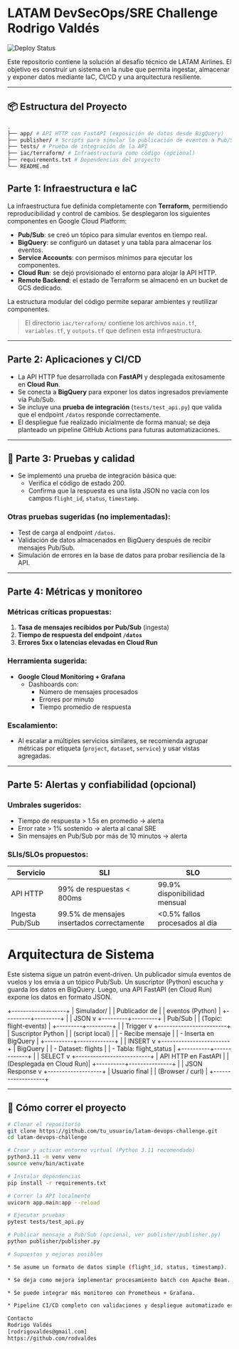 # LATAM DevSecOps/SRE Challenge Rodrigo Valdés

![Deploy Status](https://github.com/rodvaldes/latam-devops-challenge/actions/workflows/deploy.yml/badge.svg)

Este repositorio contiene la solución al desafío técnico de LATAM Airlines. El objetivo es construir un sistema en la nube que permita ingestar, almacenar y exponer datos mediante IaC, CI/CD y una arquitectura resiliente.

---

## 📦 Estructura del Proyecto

```bash
.
├── app/ # API HTTP con FastAPI (exposición de datos desde BigQuery)
├── publisher/ # Scripts para simular la publicación de eventos a Pub/Sub
├── tests/ # Prueba de integración de la API
├── iac/terraform/ # Infraestructura como código (opcional)
├── requirements.txt # Dependencias del proyecto
└── README.md
```
## Parte 1: Infraestructura e IaC

La infraestructura fue definida completamente con **Terraform**, permitiendo reproducibilidad y control de cambios. Se desplegaron los siguientes componentes en Google Cloud Platform:

- **Pub/Sub**: se creó un tópico para simular eventos en tiempo real.
- **BigQuery**: se configuró un dataset y una tabla para almacenar los eventos.
- **Service Accounts**: con permisos mínimos para ejecutar los componentes.
- **Cloud Run**: se dejó provisionado el entorno para alojar la API HTTP.
- **Remote Backend**: el estado de Terraform se almacenó en un bucket de GCS dedicado.

La estructura modular del código permite separar ambientes y reutilizar componentes.

> El directorio `iac/terraform/` contiene los archivos `main.tf`, `variables.tf`, y `outputs.tf` que definen esta infraestructura.
---

## Parte 2: Aplicaciones y CI/CD

- La API HTTP fue desarrollada con **FastAPI** y desplegada exitosamente en **Cloud Run**.
- Se conecta a **BigQuery** para exponer los datos ingresados previamente vía Pub/Sub.
- Se incluye una **prueba de integración** (`tests/test_api.py`) que valida que el endpoint `/datos` responde correctamente.
- El despliegue fue realizado inicialmente de forma manual; se deja planteado un pipeline GitHub Actions para futuras automatizaciones.

---

## 🧠 Parte 3: Pruebas y calidad

- Se implementó una prueba de integración básica que:
  - Verifica el código de estado 200.
  - Confirma que la respuesta es una lista JSON no vacía con los campos `flight_id`, `status`, `timestamp`.

### Otras pruebas sugeridas (no implementadas):

- Test de carga al endpoint `/datos`.
- Validación de datos almacenados en BigQuery después de recibir mensajes Pub/Sub.
- Simulación de errores en la base de datos para probar resiliencia de la API.

---

## Parte 4: Métricas y monitoreo

### Métricas críticas propuestas:

1. **Tasa de mensajes recibidos por Pub/Sub** (ingesta)
2. **Tiempo de respuesta del endpoint `/datos`**
3. **Errores 5xx o latencias elevadas en Cloud Run**

### Herramienta sugerida:

- **Google Cloud Monitoring + Grafana**
  - Dashboards con:
    - Número de mensajes procesados
    - Errores por minuto
    - Tiempo promedio de respuesta

### Escalamiento:

- Al escalar a múltiples servicios similares, se recomienda agrupar métricas por etiqueta (`project`, `dataset`, `service`) y usar vistas agregadas.

---

## Parte 5: Alertas y confiabilidad (opcional)

### Umbrales sugeridos:

- Tiempo de respuesta > 1.5s en promedio → alerta
- Error rate > 1% sostenido → alerta al canal SRE
- Sin mensajes en Pub/Sub por más de 10 minutos → alerta

### SLIs/SLOs propuestos:

| Servicio      | SLI                        | SLO                             |
|---------------|----------------------------|----------------------------------|
| API HTTP      | 99% de respuestas < 800ms  | 99.9% disponibilidad mensual     |
| Ingesta Pub/Sub | 99.5% de mensajes insertados correctamente | <0.5% fallos procesados al día |



# Arquitectura de Sistema

Este sistema sigue un patrón event-driven. Un publicador simula eventos de vuelos y los envía a un tópico Pub/Sub. Un suscriptor (Python) escucha y guarda los datos en BigQuery. Luego, una API FastAPI (en Cloud Run) expone los datos en formato JSON.


+-------------------+
|  Simulador/       |
|  Publicador de    |
|  eventos (Python) |
+---------+---------+
          |
          | JSON
          v
+---------+---------+
|     Pub/Sub       |
| (Topic: flight-events) |
+---------+---------+
          |
          | Trigger
          v
+------------------------+
| Suscriptor Python      |
| (script local)         |
| - Recibe mensaje       |
| - Inserta en BigQuery  |
+----------+-------------+
           |
           | INSERT
           v
+------------------------+
| BigQuery               |
| - Dataset: flights     |
| - Tabla: flight_status |
+----------+-------------+
           |
           | SELECT
           v
+--------------------------+
| API HTTP en FastAPI      |
| (Desplegada en Cloud Run)|
+----------+---------------+
           |
           | JSON Response
           v
+-------------------+
|    Usuario final  |
|  (Browser / curl) |
+-------------------+


---

## 🚀 Cómo correr el proyecto

```bash
# Clonar el repositorio
git clone https://github.com/tu_usuario/latam-devops-challenge.git
cd latam-devops-challenge

# Crear y activar entorno virtual (Python 3.11 recomendado)
python3.11 -m venv venv
source venv/bin/activate

# Instalar dependencias
pip install -r requirements.txt

# Correr la API localmente
uvicorn app.main:app --reload

# Ejecutar pruebas
pytest tests/test_api.py

# Publicar mensaje a Pub/Sub (opcional, ver publisher/publisher.py)
python publisher/publisher.py

# Supuestos y mejoras posibles

* Se asume un formato de datos simple (flight_id, status, timestamp).

* Se deja como mejora implementar procesamiento batch con Apache Beam.

* Se puede integrar más monitoreo con Prometheus + Grafana.

* Pipeline CI/CD completo con validaciones y despliegue automatizado es parte del roadmap futuro.

Contacto
Rodrigo Valdés
[rodrigovaldes@gmail.com]
https://github.com/rodvaldes
